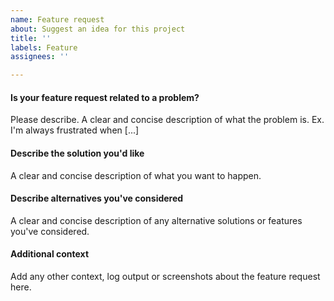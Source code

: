 ```yaml
---
name: Feature request
about: Suggest an idea for this project
title: ''
labels: Feature
assignees: ''

---
```


#### Is your feature request related to a problem?

Please describe.
A clear and concise description of what the problem is. Ex. I'm always frustrated when [...]

#### Describe the solution you'd like

A clear and concise description of what you want to happen.

#### Describe alternatives you've considered

A clear and concise description of any alternative solutions or features you've considered.

#### Additional context

Add any other context, log output or screenshots about the feature request here.
